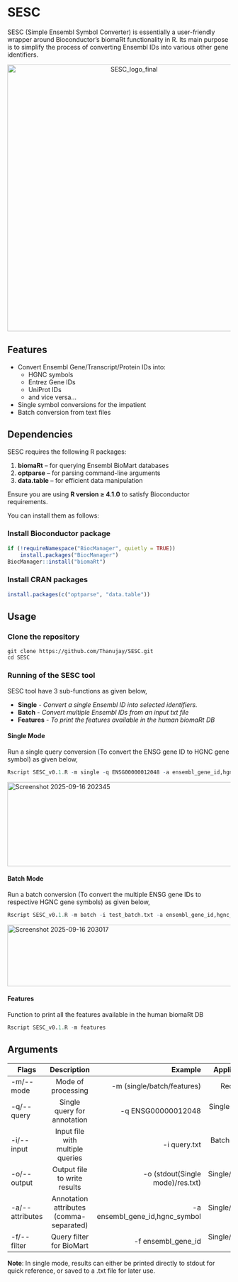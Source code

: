 # SESC
SESC (Simple Ensembl Symbol Converter) is essentially a user-friendly wrapper around Bioconductor’s biomaRt functionality in R. Its main purpose is to simplify the process of converting Ensembl IDs into various other gene identifiers.
<p align="center">
  <img width="556" height="602" alt="SESC_logo_final" src="https://github.com/user-attachments/assets/194b12cd-2418-45b4-9c25-f7c5c88e4b24" />
</p>

## Features

- Convert Ensembl Gene/Transcript/Protein IDs into:
  - HGNC symbols
  - Entrez Gene IDs
  - UniProt IDs
  - and vice versa…
- Single symbol conversions for the impatient
- Batch conversion from text files

## Dependencies

SESC requires the following R packages:

1. **biomaRt** – for querying Ensembl BioMart databases
2. **optparse** – for parsing command-line arguments
3. **data.table** – for efficient data manipulation

Ensure you are using **R version ≥ 4.1.0** to satisfy Bioconductor requirements.

You can install them as follows:

### Install Bioconductor package
```R
if (!requireNamespace("BiocManager", quietly = TRUE))
    install.packages("BiocManager")
BiocManager::install("biomaRt")
```

### Install CRAN packages
```R
install.packages(c("optparse", "data.table"))
```

## Usage

### Clone the repository
```
git clone https://github.com/Thanujay/SESC.git
cd SESC
```

### Running of the SESC tool

SESC tool have 3 sub-functions as given below,
- **Single** - *Convert a single Ensembl ID into selected identifiers.*
- **Batch** - *Convert multiple Ensembl IDs from an input txt file*
- **Features** - *To print the features available in the human biomaRt DB*

#### Single Mode
Run a single query conversion (To convert the ENSG gene ID to HGNC gene symbol) as given below,
```R
Rscript SESC_v0.1.R -m single -q ENSG00000012048 -a ensembl_gene_id,hgnc_symbol -f ensembl_gene_id -o stdout
```
<img width="1506" height="190" alt="Screenshot 2025-09-16 202345" src="https://github.com/user-attachments/assets/4eb20bc0-24ba-4073-8a40-b3b324e76a21" />

#### Batch Mode
Run a batch conversion (To convert the multiple ENSG gene IDs to respective HGNC gene symbols) as given below,
```R
Rscript SESC_v0.1.R -m batch -i test_batch.txt -a ensembl_gene_id,hgnc_symbol -f ensembl_gene_id -o test_batch_output.txt
```
<img width="1626" height="139" alt="Screenshot 2025-09-16 203017" src="https://github.com/user-attachments/assets/0457830e-e5d7-49a7-8363-88f16060c350" />

#### Features
Function to print all the features available in the human biomaRt DB
```R
Rscript SESC_v0.1.R -m features
```
## Arguments

| Flags          | Description                             | Example                         | Applicable        |
| -------------- |:---------------------------------------:| -------------------------------:| -----------------:|
| -m/--mode      | Mode of processing                      | -m (single/batch/features)      | Required          |
| -q/--query     | Single query for annotation             | -q ENSG00000012048              | Single mode ONLY  |
| -i/--input     | Input file with multiple queries        | -i query.txt                    | Batch mode ONLY   |
| -o/--output    | Output file to write results            | -o (stdout(Single mode)/res.txt)| Single/Batch mode |
| -a/--attributes| Annotation attributes (comma-separated) | -a ensembl_gene_id,hgnc_symbol  | Single/Batch mode |
| -f/--filter    | Query filter for BioMart                | -f ensembl_gene_id              | Single/Batch mode |

**Note**: In single mode, results can either be printed directly to stdout for quick reference, or saved to a .txt file for later use.
